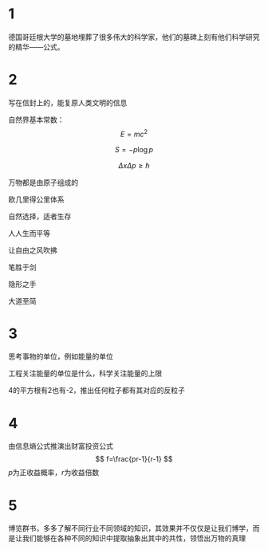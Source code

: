 # 1

德国哥廷根大学的墓地埋葬了很多伟大的科学家，他们的墓碑上刻有他们科学研究的精华——公式。

# 2

写在信封上的，能复原人类文明的信息

自然界基本常数：
$$
E=mc^2
$$

$$
S=-p\log p
$$

$$
\Delta x\Delta p\ge\hbar
$$

万物都是由原子组成的

欧几里得公里体系

自然选择，适者生存

人人生而平等

让自由之风吹拂

笔胜于剑

隐形之手

大道至简

# 3

思考事物的单位，例如能量的单位

工程关注能量的单位是什么，科学关注能量的上限

4的平方根有2也有-2，推出任何粒子都有其对应的反粒子

# 4

由信息熵公式推演出财富投资公式
$$
f=\frac{pr-1}{r-1}
$$
$p$为正收益概率，$r$为收益倍数

# 5

博览群书，多多了解不同行业不同领域的知识，其效果并不仅仅是让我们博学，而是让我们能够在各种不同的知识中提取抽象出其中的共性，领悟出万物的真理









